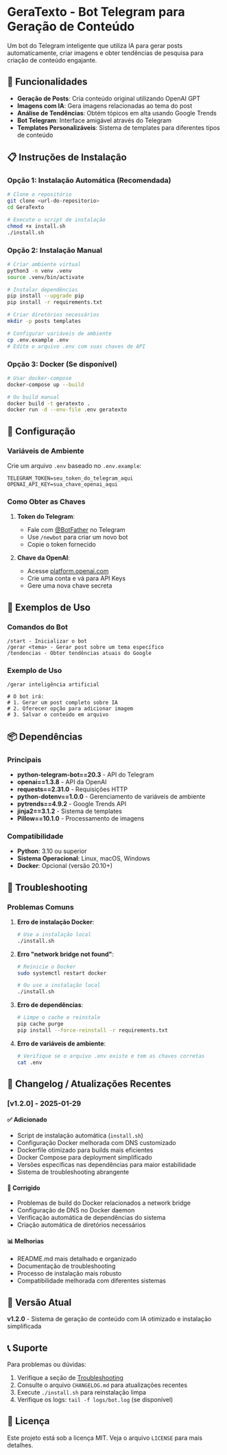 # GeraTexto - Bot Telegram para Geração de Conteúdo

Um bot do Telegram inteligente que utiliza IA para gerar posts automaticamente, criar imagens e obter tendências de pesquisa para criação de conteúdo engajante.

## 🚀 Funcionalidades

- **Geração de Posts**: Cria conteúdo original utilizando OpenAI GPT
- **Imagens com IA**: Gera imagens relacionadas ao tema do post
- **Análise de Tendências**: Obtém tópicos em alta usando Google Trends
- **Bot Telegram**: Interface amigável através do Telegram
- **Templates Personalizáveis**: Sistema de templates para diferentes tipos de conteúdo

## 📋 Instruções de Instalação

### Opção 1: Instalação Automática (Recomendada)

```bash
# Clone o repositório
git clone <url-do-repositorio>
cd GeraTexto

# Execute o script de instalação
chmod +x install.sh
./install.sh
```

### Opção 2: Instalação Manual

```bash
# Criar ambiente virtual
python3 -m venv .venv
source .venv/bin/activate

# Instalar dependências
pip install --upgrade pip
pip install -r requirements.txt

# Criar diretórios necessários
mkdir -p posts templates

# Configurar variáveis de ambiente
cp .env.example .env
# Edite o arquivo .env com suas chaves de API
```

### Opção 3: Docker (Se disponível)

```bash
# Usar docker-compose
docker-compose up --build

# Ou build manual
docker build -t geratexto .
docker run -d --env-file .env geratexto
```

## 🔧 Configuração

### Variáveis de Ambiente

Crie um arquivo `.env` baseado no `.env.example`:

```env
TELEGRAM_TOKEN=seu_token_do_telegram_aqui
OPENAI_API_KEY=sua_chave_openai_aqui
```

### Como Obter as Chaves

1. **Token do Telegram**:
   - Fale com [@BotFather](https://t.me/botfather) no Telegram
   - Use `/newbot` para criar um novo bot
   - Copie o token fornecido

2. **Chave da OpenAI**:
   - Acesse [platform.openai.com](https://platform.openai.com)
   - Crie uma conta e vá para API Keys
   - Gere uma nova chave secreta

## 📖 Exemplos de Uso

### Comandos do Bot

```
/start - Inicializar o bot
/gerar <tema> - Gerar post sobre um tema específico
/tendencias - Obter tendências atuais do Google
```

### Exemplo de Uso

```
/gerar inteligência artificial

# O bot irá:
# 1. Gerar um post completo sobre IA
# 2. Oferecer opção para adicionar imagem
# 3. Salvar o conteúdo em arquivo
```

## 📦 Dependências

### Principais

- **python-telegram-bot==20.3** - API do Telegram
- **openai==1.3.8** - API da OpenAI
- **requests==2.31.0** - Requisições HTTP
- **python-dotenv==1.0.0** - Gerenciamento de variáveis de ambiente
- **pytrends==4.9.2** - Google Trends API
- **jinja2==3.1.2** - Sistema de templates
- **Pillow==10.1.0** - Processamento de imagens

### Compatibilidade

- **Python**: 3.10 ou superior
- **Sistema Operacional**: Linux, macOS, Windows
- **Docker**: Opcional (versão 20.10+)

## 🐛 Troubleshooting

### Problemas Comuns

1. **Erro de instalação Docker**:
   ```bash
   # Use a instalação local
   ./install.sh
   ```

2. **Erro "network bridge not found"**:
   ```bash
   # Reinicie o Docker
   sudo systemctl restart docker
   
   # Ou use a instalação local
   ./install.sh
   ```

3. **Erro de dependências**:
   ```bash
   # Limpe o cache e reinstale
   pip cache purge
   pip install --force-reinstall -r requirements.txt
   ```

4. **Erro de variáveis de ambiente**:
   ```bash
   # Verifique se o arquivo .env existe e tem as chaves corretas
   cat .env
   ```

## 📝 Changelog / Atualizações Recentes

### [v1.2.0] - 2025-01-29

#### ✅ Adicionado
- Script de instalação automática (`install.sh`)
- Configuração Docker melhorada com DNS customizado
- Dockerfile otimizado para builds mais eficientes
- Docker Compose para deployment simplificado
- Versões específicas nas dependências para maior estabilidade
- Sistema de troubleshooting abrangente

#### 🔧 Corrigido
- Problemas de build do Docker relacionados a network bridge
- Configuração de DNS no Docker daemon
- Verificação automática de dependências do sistema
- Criação automática de diretórios necessários

#### 📊 Melhorias
- README.md mais detalhado e organizado
- Documentação de troubleshooting
- Processo de instalação mais robusto
- Compatibilidade melhorada com diferentes sistemas

## 🔄 Versão Atual

**v1.2.0** - Sistema de geração de conteúdo com IA otimizado e instalação simplificada

## 📞 Suporte

Para problemas ou dúvidas:

1. Verifique a seção de [Troubleshooting](#🐛-troubleshooting)
2. Consulte o arquivo `CHANGELOG.md` para atualizações recentes
3. Execute `./install.sh` para reinstalação limpa
4. Verifique os logs: `tail -f logs/bot.log` (se disponível)

## 📄 Licença

Este projeto está sob a licença MIT. Veja o arquivo `LICENSE` para mais detalhes.

